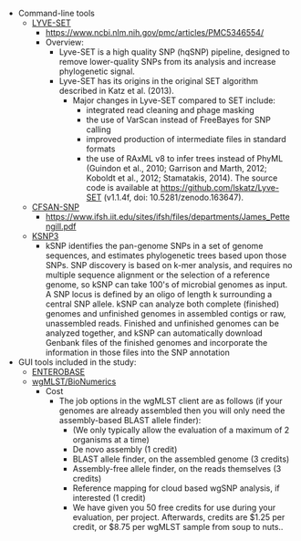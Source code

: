 * Command-line tools
  * [LYVE-SET](https://github.com/lskatz/lyve-SET)
    * https://www.ncbi.nlm.nih.gov/pmc/articles/PMC5346554/
    * Overview:
      * Lyve-SET is a high quality SNP (hqSNP) pipeline, designed to remove lower-quality SNPs from its analysis and increase phylogenetic signal.
      * Lyve-SET has its origins in the original SET algorithm described in Katz et al. (2013).
        * Major changes in Lyve-SET compared to SET include:
          * integrated read cleaning and phage masking
          * the use of VarScan instead of FreeBayes for SNP calling
          * improved production of intermediate files in standard formats
          * the use of RAxML v8 to infer trees instead of PhyML (Guindon et al., 2010; Garrison and Marth, 2012; Koboldt et al., 2012; Stamatakis, 2014). The source code is available at https://github.com/lskatz/Lyve-SET (v1.1.4f, doi: 10.5281/zenodo.163647).
  * [CFSAN-SNP](https://github.com/CFSAN-Biostatistics/snp-pipeline)
    * https://www.ifsh.iit.edu/sites/ifsh/files/departments/James_Pettengill.pdf
  * [KSNP3](https://sourceforge.net/projects/ksnp/files/)
    * kSNP identifies the pan-genome SNPs in a set of genome sequences, and estimates phylogenetic trees based upon those SNPs. SNP discovery is based on k-mer analysis, and requires no multiple sequence alignment or the selection of a reference genome, so kSNP can take 100's of microbial genomes as input. A SNP locus is defined by an oligo of length k surrounding a central SNP allele. kSNP can analyze both complete (finished) genomes and unfinished genomes in assembled contigs or raw, unassembled reads. Finished and unfinished genomes can be analyzed together, and kSNP can automatically download Genbank files of the finished genomes and incorporate the information in those files into the SNP annotation
* GUI tools included in the study:
  * [ENTEROBASE](https://github.com/zheminzhou/EToKi)
  * [wgMLST/BioNumerics](https://www.applied-maths.com/applications/wgmlst)
    * Cost
      * The job options in the wgMLST client are as follows (if your genomes are already assembled then you will only need the assembly-based BLAST allele finder):
        * (We only typically allow the evaluation of a maximum of 2 organisms at a time)
        * De novo assembly (1 credit)
        * BLAST allele finder, on the assembled genome (3 credits)
        * Assembly-free allele finder, on the reads themselves (3 credits)
        * Reference mapping for cloud based wgSNP analysis, if interested (1 credit) 
        * We have given you 50 free credits for use during your evaluation, per project. Afterwards, credits are $1.25 per credit, or $8.75 per wgMLST sample from soup to nuts..
